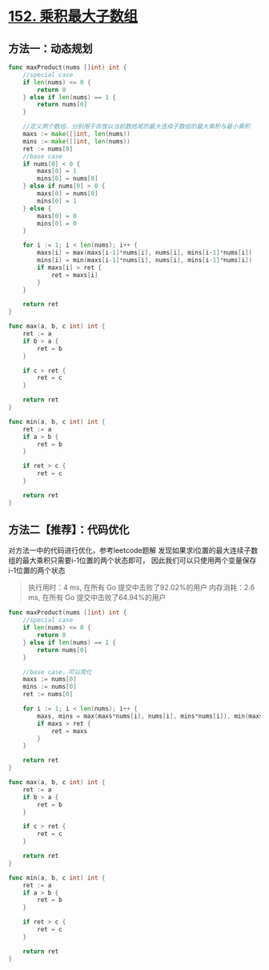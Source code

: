 # [152. 乘积最大子数组](https://leetcode-cn.com/problems/maximum-product-subarray/)

## 方法一：动态规划

```go
func maxProduct(nums []int) int {
	//special case
	if len(nums) <= 0 {
		return 0
	} else if len(nums) == 1 {
		return nums[0]
	}

	//定义两个数组，分别用于存放以当前数结尾的最大连续子数组的最大乘积与最小乘积
	maxs := make([]int, len(nums))
	mins := make([]int, len(nums))
	ret := nums[0]
	//base case
	if nums[0] < 0 {
		maxs[0] = 1
		mins[0] = nums[0]
	} else if nums[0] > 0 {
		maxs[0] = nums[0]
		mins[0] = 1
	} else {
		maxs[0] = 0
		mins[0] = 0
	}

	for i := 1; i < len(nums); i++ {
		maxs[i] = max(maxs[i-1]*nums[i], nums[i], mins[i-1]*nums[i])
		mins[i] = min(maxs[i-1]*nums[i], nums[i], mins[i-1]*nums[i])
		if maxs[i] > ret {
			ret = maxs[i]
		}
	}

	return ret
}

func max(a, b, c int) int {
	ret := a
	if b > a {
		ret = b
	}

	if c > ret {
		ret = c
	}

	return ret
}

func min(a, b, c int) int {
	ret := a
	if a > b {
		ret = b
	}

	if ret > c {
		ret = c
	}

	return ret
}


```

## 方法二【推荐】：代码优化


对方法一中的代码进行优化，参考leetcode题解
发现如果求i位置的最大连续子数组的最大乘积只需要i-1位置的两个状态即可，
因此我们可以只使用两个变量保存i-1位置的两个状态

> 执行用时：4 ms, 在所有 Go 提交中击败了92.02%的用户
		内存消耗：2.6 ms, 在所有 Go 提交中击败了64.94%的用户


```go
func maxProduct(nums []int) int {
	//special case
	if len(nums) <= 0 {
		return 0
	} else if len(nums) == 1 {
		return nums[0]
	}

	//base case，可以简化
	maxs := nums[0]
	mins := nums[0]
	ret := nums[0]

	for i := 1; i < len(nums); i++ {
		maxs, mins = max(maxs*nums[i], nums[i], mins*nums[i]), min(maxs*nums[i], nums[i], mins*nums[i])
		if maxs > ret {
			ret = maxs
		}
	}

	return ret
}

func max(a, b, c int) int {
	ret := a
	if b > a {
		ret = b
	}

	if c > ret {
		ret = c
	}

	return ret
}

func min(a, b, c int) int {
	ret := a
	if a > b {
		ret = b
	}

	if ret > c {
		ret = c
	}

	return ret
}



```

